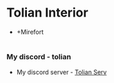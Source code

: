 # Tolian Interior

- +Mirefort

#
### My discord - tolian
- My discord server - [Tolian Serv](https://discord.gg/ybjPfxCKZX)
